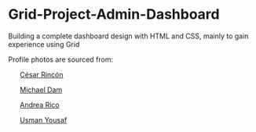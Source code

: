 # Grid-Project-Admin-Dashboard

<p>Building a complete dashboard design with HTML and CSS, mainly to gain experience using Grid</p>
<p>Profile photos are sourced from:</p>
<ul><a href='https://unsplash.com/photos/XHVpWcr5grQ'>César Rincón</a></p>   </ul>
<ul><a href='https://unsplash.com/photos/mEZ3PoFGs_k'>Michael Dam</a></ul>
<ul><a href='https://unsplash.com/photos/yHhtT7-A1Xg'>Andrea Rico</a></ul>
<ul><a href='https://unsplash.com/photos/q2q5CdLuWnI'>Usman Yousaf</a></ul>
